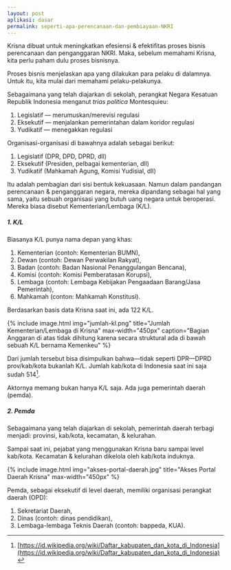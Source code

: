 ```yaml
---
layout: post
aplikasi: dasar
permalink: seperti-apa-perencanaan-dan-pembiayaan-NKRI
---
```


Krisna dibuat untuk meningkatkan efesiensi & efektifitas proses bisnis perencanaan dan penganggaran NKRI. Maka, sebelum memahami Krisna, kita perlu paham dulu proses bisnisnya.

Proses bisnis menjelaskan apa yang dilakukan para pelaku di dalamnya. Untuk itu, kita mulai dari memahami pelaku-pelakunya.

Sebagaimana yang telah diajarkan di sekolah, perangkat Negara Kesatuan Republik Indonesia menganut *trias politica* Montesquieu:

1. Legislatif &mdash; merumuskan/merevisi regulasi 
2. Eksekutif &mdash; menjalankan pemerintahan dalam koridor regulasi
3. Yudikatif &mdash; menegakkan regulasi 

Organisasi-organisasi di bawahnya adalah sebagai berikut:

1. Legislatif (DPR, DPD, DPRD, dll)
2. Eksekutif (Presiden, pelbagai kementerian, dll)
3. Yudikatif (Mahkamah Agung, Komisi Yudisial, dll)

Itu adalah pembagian dari sisi bentuk kekuasaan. Namun dalam pandangan perencanaan & penganggaran negara, mereka dipandang sebagai hal yang sama, yaitu sebuah organisasi yang butuh uang negara untuk beroperasi. Mereka biasa disebut Kementerian/Lembaga (K/L).

##### 1. K/L

Biasanya K/L punya nama depan yang khas:

1. Kementerian (contoh: Kementerian BUMN),
2. Dewan (contoh: Dewan Perwakilan Rakyat),
3. Badan (contoh: Badan Nasional Penanggulangan Bencana),
4. Komisi (contoh: Komisi Pemberatasan Korupsi),
5. Lembaga (contoh: Lembaga Kebijakan Pengaadaan Barang/Jasa Pemerintah),
6. Mahkamah (conton: Mahkamah Konstitusi).

Berdasarkan basis data Krisna saat ini, ada 122 K/L.

{% include image.html
            img="jumlah-kl.png"
            title="Jumlah Kementerian/Lembaga di Krisna"
            max-width="450px"
            caption="Bagian Anggaran di atas tidak dihitung karena secara struktural ada di bawah sebuah K/L bernama Kemenkeu"
            %}

Dari jumlah tersebut bisa disimpulkan bahwa&mdash;tidak seperti DPR&mdash;DPRD prov/kab/kota bukanlah K/L. Jumlah kab/kota di Indonesia saat ini saja sudah 514[^wjkk].

[^wjkk]: [https://id.wikipedia.org/wiki/Daftar_kabupaten_dan_kota_di_Indonesia](https://id.wikipedia.org/wiki/Daftar_kabupaten_dan_kota_di_Indonesia)

Aktornya memang bukan hanya K/L saja. Ada juga pemerintah daerah (pemda).

##### 2. Pemda

Sebagaimana yang telah diajarkan di sekolah, pemerintah daerah terbagi menjadi: provinsi, kab/kota, kecamatan, & kelurahan.

Sampai saat ini, pejabat yang menggunakan Krisna baru sampai level kab/kota. Kecamatan & kelurahan dikelola oleh kab/kota induknya.

{% include image.html
            img="akses-portal-daerah.jpg"
            title="Akses Portal Daerah Krisna"
            max-width="450px"
            %}

Pemda, sebagai eksekutif di level daerah, memiliki organisasi perangkat daerah (OPD):

1. Sekretariat Daerah,
1. Dinas (contoh: dinas pendidikan),
1. Lembaga-lembaga Teknis Daerah (contoh: bappeda, KUA).

